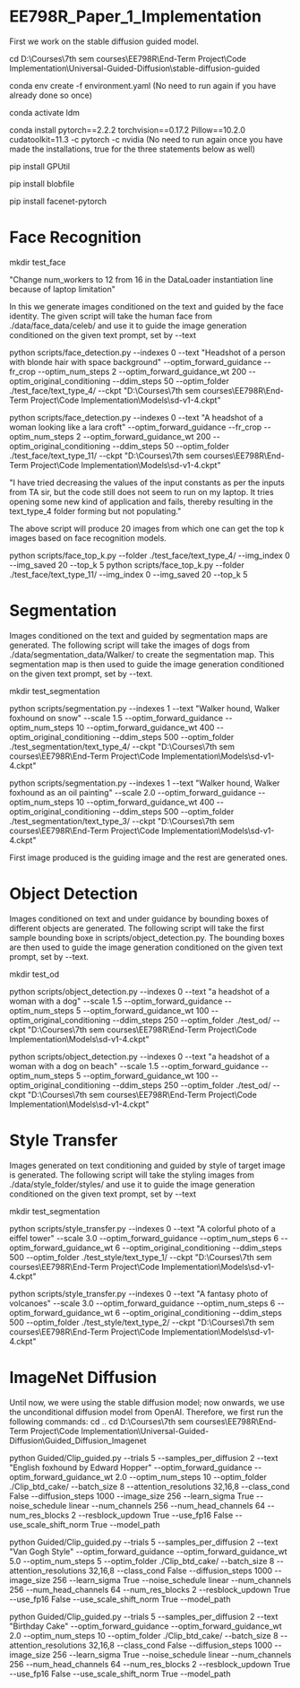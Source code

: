 # EE798R_Paper_1_Implementation

First we work on the stable diffusion guided model.

cd D:\Courses\7th sem courses\EE798R\End-Term Project\Code Implementation\Universal-Guided-Diffusion\stable-diffusion-guided

conda env create -f environment.yaml (No need to run again if you have already done so once)

conda activate ldm

conda install pytorch==2.2.2 torchvision==0.17.2 Pillow==10.2.0 cudatoolkit=11.3 -c pytorch -c nvidia (No need to run again once you have made the installations, true for the three statements below as well)

pip install GPUtil

pip install blobfile

pip install facenet-pytorch

# Face Recognition

mkdir test_face

"Change num_workers to 12 from 16 in the DataLoader instantiation line because of laptop limitation"

In this we generate images conditioned on the text and guided by the face identity.
The given script will take the human face from ./data/face_data/celeb/ and use it to guide the image generation conditioned on the given text prompt, set by --text

python scripts/face_detection.py --indexes 0 --text "Headshot of a person with blonde hair with space background" --optim_forward_guidance --fr_crop --optim_num_steps 2 --optim_forward_guidance_wt 200 --optim_original_conditioning --ddim_steps 50 --optim_folder ./test_face/text_type_4/ --ckpt "D:\Courses\7th sem courses\EE798R\End-Term Project\Code Implementation\Models\sd-v1-4.ckpt"

python scripts/face_detection.py --indexes 0 --text "A headshot of a woman looking like a lara croft" --optim_forward_guidance --fr_crop --optim_num_steps 2 --optim_forward_guidance_wt 200 --optim_original_conditioning --ddim_steps 50 --optim_folder ./test_face/text_type_11/ --ckpt "D:\Courses\7th sem courses\EE798R\End-Term Project\Code Implementation\Models\sd-v1-4.ckpt"

"I have tried decreasing the values of the input constants as per the inputs from TA sir, but the code still does not seem to run on my laptop. It tries opening some new kind of application and fails, thereby resulting in the text_type_4 folder forming but not populating."

The above script will produce 20 images from which one can get the top k images based on face recognition models.

python scripts/face_top_k.py --folder ./test_face/text_type_4/ --img_index 0 --img_saved 20 --top_k 5
python scripts/face_top_k.py --folder ./test_face/text_type_11/ --img_index 0 --img_saved 20 --top_k 5

# Segmentation

Images conditioned on the text and guided by segmentation maps are generated. The following script will take the images of dogs from ./data/segmentation_data/Walker/ to create the segmentation map. This segmentation map is then used to guide the image generation conditioned on the given text prompt, set by --text.

mkdir test_segmentation

python scripts/segmentation.py --indexes 1 --text "Walker hound, Walker foxhound on snow" --scale 1.5 --optim_forward_guidance --optim_num_steps 10 --optim_forward_guidance_wt 400 --optim_original_conditioning --ddim_steps 500 --optim_folder ./test_segmentation/text_type_4/ --ckpt "D:\Courses\7th sem courses\EE798R\End-Term Project\Code Implementation\Models\sd-v1-4.ckpt"

python scripts/segmentation.py --indexes 1 --text "Walker hound, Walker foxhound as an oil painting" --scale 2.0 --optim_forward_guidance --optim_num_steps 10 --optim_forward_guidance_wt 400 --optim_original_conditioning --ddim_steps 500 --optim_folder ./test_segmentation/text_type_3/ --ckpt "D:\Courses\7th sem courses\EE798R\End-Term Project\Code Implementation\Models\sd-v1-4.ckpt"

First image produced is the guiding image and the rest are generated ones.

# Object Detection

Images conditioned on text and under guidance by bounding boxes of different objects are generated. The following script will take the first sample bounding boxe in scripts/object_detection.py. The bounding boxes are then used to guide the image generation conditioned on the given text prompt, set by --text.

mkdir test_od

python scripts/object_detection.py --indexes 0 --text "a headshot of a woman with a dog" --scale 1.5 --optim_forward_guidance --optim_num_steps 5 --optim_forward_guidance_wt 100 --optim_original_conditioning --ddim_steps 250 --optim_folder ./test_od/ --ckpt "D:\Courses\7th sem courses\EE798R\End-Term Project\Code Implementation\Models\sd-v1-4.ckpt"

python scripts/object_detection.py --indexes 0 --text "a headshot of a woman with a dog on beach" --scale 1.5 --optim_forward_guidance --optim_num_steps 5 --optim_forward_guidance_wt 100 --optim_original_conditioning --ddim_steps 250 --optim_folder ./test_od/ --ckpt "D:\Courses\7th sem courses\EE798R\End-Term Project\Code Implementation\Models\sd-v1-4.ckpt"

# Style Transfer

Images generated on text conditioning and guided by style of target image is generated. The following script will take the styling images from ./data/style_folder/styles/ and use it to guide the image generation conditioned on the given text prompt, set by --text

mkdir test_segmentation

python scripts/style_transfer.py --indexes 0 --text "A colorful photo of a eiffel tower" --scale 3.0 --optim_forward_guidance --optim_num_steps 6 --optim_forward_guidance_wt 6 --optim_original_conditioning --ddim_steps 500 --optim_folder ./test_style/text_type_1/ --ckpt "D:\Courses\7th sem courses\EE798R\End-Term Project\Code Implementation\Models\sd-v1-4.ckpt"

python scripts/style_transfer.py --indexes 0 --text "A fantasy photo of volcanoes" --scale 3.0 --optim_forward_guidance --optim_num_steps 6 --optim_forward_guidance_wt 6 --optim_original_conditioning --ddim_steps 500 --optim_folder ./test_style/text_type_2/ --ckpt "D:\Courses\7th sem courses\EE798R\End-Term Project\Code Implementation\Models\sd-v1-4.ckpt"

# ImageNet Diffusion

Until now, we were using the stable diffusion model; now onwards, we use the unconditional diffusion model from OpenAI.
Therefore, we first run the following commands:
cd ..
cd D:\Courses\7th sem courses\EE798R\End-Term Project\Code Implementation\Universal-Guided-Diffusion\Guided_Diffusion_Imagenet

python Guided/Clip_guided.py --trials 5 --samples_per_diffusion 2 --text "English foxhound by Edward Hopper" --optim_forward_guidance --optim_forward_guidance_wt 2.0 --optim_num_steps 10 --optim_folder ./Clip_btd_cake/ --batch_size 8 --attention_resolutions 32,16,8 --class_cond False --diffusion_steps 1000 --image_size 256 --learn_sigma True --noise_schedule linear --num_channels 256 --num_head_channels 64 --num_res_blocks 2 --resblock_updown True --use_fp16 False --use_scale_shift_norm True --model_path <Path to the unconditional diffusion model>

python Guided/Clip_guided.py --trials 5 --samples_per_diffusion 2 --text "Van Gogh Style" --optim_forward_guidance --optim_forward_guidance_wt 5.0 --optim_num_steps 5 --optim_folder ./Clip_btd_cake/ --batch_size 8 --attention_resolutions 32,16,8 --class_cond False --diffusion_steps 1000 --image_size 256 --learn_sigma True --noise_schedule linear --num_channels 256 --num_head_channels 64 --num_res_blocks 2 --resblock_updown True --use_fp16 False --use_scale_shift_norm True --model_path <Path to the unconditional diffusion model>

python Guided/Clip_guided.py --trials 5 --samples_per_diffusion 2 --text "Birthday Cake" --optim_forward_guidance --optim_forward_guidance_wt 2.0 --optim_num_steps 10 --optim_folder ./Clip_btd_cake/ --batch_size 8 --attention_resolutions 32,16,8 --class_cond False --diffusion_steps 1000 --image_size 256 --learn_sigma True --noise_schedule linear --num_channels 256 --num_head_channels 64 --num_res_blocks 2 --resblock_updown True --use_fp16 False --use_scale_shift_norm True --model_path <Path to the unconditional diffusion model>

